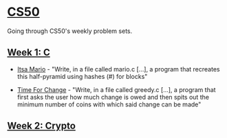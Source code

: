 # [CS50](https://cs50.harvard.edu)

Going through CS50's weekly problem sets.

## [Week 1: C](http://cdn.cs50.net/2014/fall/psets/1/pset1/pset1.html)

* [Itsa Mario](http://cdn.cs50.net/2014/fall/psets/1/pset1/pset1.html#itsa_mario) - "Write, in a file called mario.c [...], a program that recreates this half-pyramid using hashes (#) for blocks"

* [Time For Change](http://cdn.cs50.net/2015/spring/psets/1/pset1/pset1.html#time_for_change) - "Write, in a file called greedy.c [...], a program that first asks the user how much change is owed and then spits out the minimum number of coins with which said change can be made"

## [Week 2: Crypto](http://cdn.cs50.net/2014/fall/psets/2/pset2/pset2.html)
